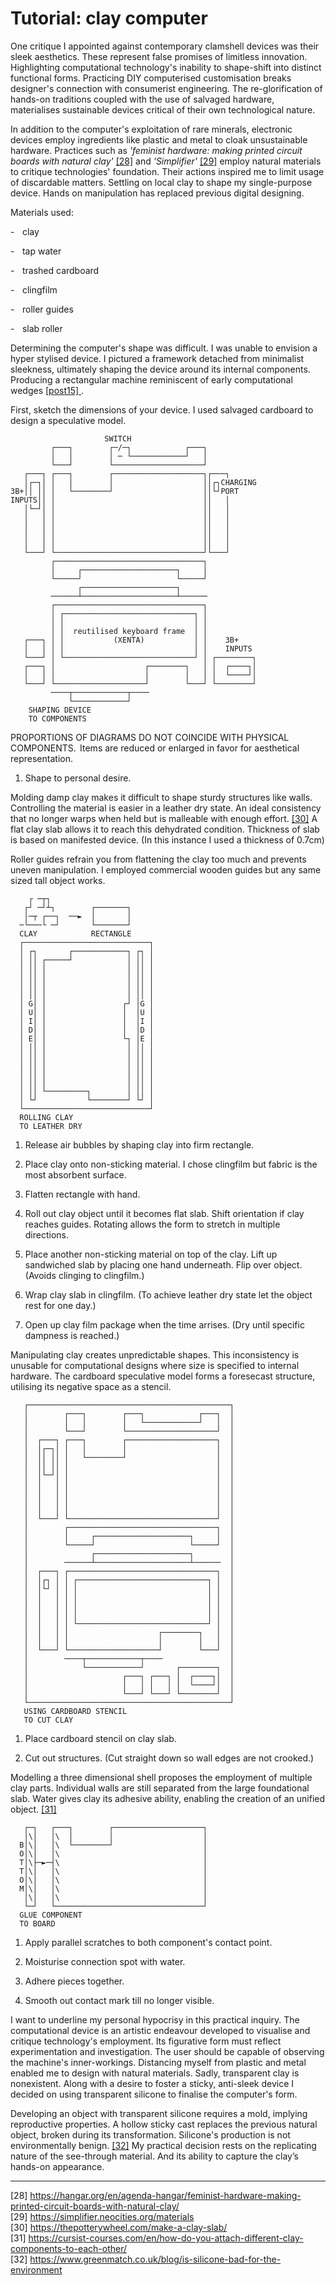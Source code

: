 # Tutorial: clay computer



One critique I appointed against contemporary clamshell devices was their sleek aesthetics. These represent false promises of limitless innovation. Highlighting computational technology's inability to shape-shift into distinct functional forms. Practicing DIY computerised customisation breaks designer's connection with consumerist engineering. The re-glorification of hands-on traditions coupled with the use of salvaged hardware, materialises sustainable devices critical of their own technological nature.



In addition to the computer's exploitation of rare minerals, electronic devices employ ingredients like plastic and metal to cloak unsustainable hardware. Practices such as *'feminist hardware: making printed circuit boards with natural clay'* <a href="https://hangar.org/en/agenda-hangar/feminist-hardware-making-printed-circuit-boards-with-natural-clay/" target="_blank">[28]</a> and *'Simplifier'* <a href="https://simplifier.neocities.org/materials " target="_blank">[29]</a> employ natural materials to critique technologies' foundation. Their actions inspired me to limit usage of discardable matters. Settling on local clay to shape my single-purpose device. Hands on manipulation has replaced previous digital designing. 



Materials used: 


-    clay 


-    tap water 


-    trashed cardboard 


-    clingfilm 


-    roller guides 


-    slab roller 





Determining the computer's shape was difficult. I was unable to envision a hyper stylised device. I  pictured a framework detached from minimalist sleekness, ultimately shaping the device around its internal components. Producing a rectangular machine reminiscent of early computational wedges <a href="#posts-post15"> [post15] </a>. 



First, sketch the dimensions of your device. I used salvaged cardboard to design a speculative model. 
```
                     SWITCH                            
         ┌───┐        ┌─/─┐            ┌───┐           
         │   │        │ ─ └────────────┘   │           
         └───┘        └────────────────────┘           
   ┌───┐ ┌───┐        ┌────────────────────┐┌───┐      
   │┌─┐│ │   │        │                    ││┌┐CHARGING
3B+││ ││ │   └────────┘                    ││└┘PORT    
INPUTS││ │                                 ││   │      
   │└─┘│ │                                 ││   │      
   │   │ │                                 ││   │      
   │   │ │                                 ││   │      
   │   │ │                                 ││   │      
   │   │ │                                 ││   │      
   └───┘ └─────────────────────────────────┘└───┘      
         ┌─────────────────────────────────┐           
         │     ┌─────────────────────┐     │           
         └─────┘                     └─────┘           
               ┌─────────────────────┐                 
         ──────┴─────────────────────┴──────           
         ┌─────────────────────────────────┐           
         │ ┌─────────────────────────────┐ │           
         │ │                             │ │           
         │ │  reutilised keyboard frame  │ │           
   ┌───┐ │ │           (XENTA)           │ │    3B+    
   │   │ │ │                             │ │    INPUTS 
   └───┘ │ └─────────────────────────────┘ │ ┌────────┐
   ┌───┐ │                    ┌────────┐   │ │  ┌────┐│
   │   │ │                    │        │   │ │  └────┘│
   └───┘ └────────────────────┘        └───┘ └────────┘
         ────┬────────────┬────                        
             └────────────┘                            
    SHAPING DEVICE                                     
    TO COMPONENTS                                             
```
PROPORTIONS OF DIAGRAMS DO NOT COINCIDE WITH PHYSICAL COMPONENTS.  Items are reduced or enlarged in favor for aesthetical representation.

1. Shape to personal desire. 





Molding damp clay makes it difficult to shape sturdy structures like walls. Controlling the material is easier in a leather dry state.
An ideal consistency that no longer warps when held but is malleable with enough effort. <a href="https://thepotterywheel.com/make-a-clay-slab/" target="_blank">[30]</a> A flat clay slab allows it to reach this dehydrated condition. Thickness of slab is based on manifested device. (In this instance I used a thickness of 0.7cm) 



Roller guides refrain you from flattening the clay too much and prevents uneven manipulation. I employed commercial wooden guides but any same sized tall object works. 
```
    ┌ ─┬┐                                              
   ┌┘ ─┘┴┐        ┌───────┐                            
   │─┬ ┌──┐  ──►  │       │                            
  ─└───└ ─┘       └───────┘                            
  CLAY            RECTANGLE                            
  ┌────────────────────────────┐                       
  │ ┌┐       ┌────────────┐ ┌┐ │                       
  │ ││ ┌─────┘            │ ││ │                       
  │ ││ │                  │ ││ │                       
  │ ││ │                  │ ││ │                       
  │ ││ │                  │ ││ │                       
  │ ││ │                  │ ││ │                       
  │ G│ │                 ┌┘ │G │                       
  │ U│ │                 │  │U │                       
  │ I│ │                 │  │I │                       
  │ D│ │                 │  │D │                       
  │ E│ │                 └┐ │E │                       
  │ ││ │                  │ ││ │                       
  │ ││ │                  │ ││ │                       
  │ ││ │                  │ ││ │                       
  │ ││ │                  │ ││ │                       
  │ ││ │                  │ ││ │                       
  │ ││ └─────────┐        │ ││ │                       
  │ └┘           └────────┘ └┘ │                       
  └────────────────────────────┘                       
  ROLLING CLAY                                         
  TO LEATHER DRY                          
```


1. Release air bubbles by shaping clay into firm rectangle.


2. Place clay onto non-sticking material. I chose clingfilm but fabric is the most absorbent surface. 


3. Flatten rectangle with hand.


4. Roll out clay object until it becomes flat slab. Shift orientation if clay reaches guides. Rotating allows the form to stretch in multiple directions. 


5. Place another non-sticking material on top of the clay. Lift up sandwiched slab by placing one hand underneath. Flip over object. (Avoids clinging to clingfilm.) 


6. Wrap clay slab in clingfilm. (To achieve leather dry state let the object rest for one day.) 


7. Open up clay film package when the time arrises. (Dry until specific dampness is reached.) 





Manipulating clay creates unpredictable shapes. This inconsistency is unusable for computational designs where size is specified to internal hardware. The cardboard speculative model forms a foresecast structure, utilising its negative space as a stencil. 
```
   ┌─────────────────────────────────────────────┐     
   │        ┌───┐        ┌───┐            ┌───┐  │     
   │        │   │        │   └────────────┘   │  │     
   │        └───┘        └────────────────────┘  │     
   │  ┌───┐ ┌───┐        ┌────────────────────┐  │     
   │  │┌─┐│ │   │        │                    │  │     
   │  ││ ││ │   └────────┘                    │  │     
   │  ││ ││ │                                 │  │     
   │  │└─┘│ │                                 │  │     
   │  │   │ │                                 │  │     
   │  │   │ │                                 │  │     
   │  │   │ │                                 │  │     
   │  │   │ │                                 │  │     
   │  └───┘ └─────────────────────────────────┘  │     
   │        ┌─────────────────────────────────┐  │     
   │        │     ┌─────────────────────┐     │  │     
   │        └─────┘                     └─────┘  │     
   │              ┌─────────────────────┐        │     
   │        ──────┴─────────────────────┴──────  │     
   │  ┌───┐ ┌─────────────────────────────────┐  │     
   │  │┌┐ │ │ ┌─────────────────────────────┐ │  │     
   │  │└┘ │ │ │                             │ │  │     
   │  │   │ │ │                             │ │  │     
   │  │   │ │ │                             │ │  │     
   │  │   │ │ │                             │ │  │     
   │  │   │ │ └─────────────────────────────┘ │  │     
   │  │   │ │                    ┌────────┐   │  │     
   │  │   │ │                    │        │   │  │     
   │  └───┘ └────────────────────┘        └───┘  │     
   │        ────┬────────────┬────               │     
   │            └────────────┘       ┌────────┐  │     
   │                     ┌───┐ ┌───┐ │  ┌────┐│  │     
   │                     │   │ │   │ │  └────┘│  │     
   │                     └───┘ └───┘ └────────┘  │     
   └─────────────────────────────────────────────┘     
   USING CARDBOARD STENCIL                             
   TO CUT CLAY           
```


1. Place cardboard stencil on clay slab. 


2. Cut out structures. (Cut straight down so wall edges are not crooked.) 


Modelling a three dimensional shell proposes the employment of multiple clay parts. Individual walls are still separated from the large foundational slab. Water gives clay its adhesive ability, enabling the creation of an unified object. <a href="https://cursist-courses.com/en/how-do-you-attach-different-clay-components-to-each-other/" target="_blank">[31]</a>
```
   ┌─┐   ┌───┐        ┌────────────────────┐           
   │\│   │\  │        │                    │           
  B│\│   │\  └────────┘                    │           
  O│\│   │\                                │           
  T│\├─►─┤\                                │           
  T│\│   │\                                │           
  O│\│   │\                                │           
  M│\│   │\                                │           
   │\│   │\                                │           
   └─┘   └─────────────────────────────────┘           
  GLUE COMPONENT                                       
  TO BOARD     
```


1. Apply parallel scratches to both component's contact point. 


2. Moisturise connection spot with water. 


3. Adhere pieces together. 


4. Smooth out contact mark till no longer visible. 


I want to underline my personal hypocrisy in this practical inquiry. The computational device is an artistic endeavour developed to visualise and critique technology's employment. Its figurative form must reflect experimentation and investigation. The user should be capable of observing the machine's inner-workings. Distancing myself from plastic and metal enabled me to design with natural materials. Sadly, transparent clay is nonexistent. Along with a desire to foster a sticky, anti-sleek device I decided on using transparent silicone to finalise the computer's form. 



Developing an object with transparent silicone requires a mold, implying reproductive properties. A hollow sticky cast replaces the previous natural object, broken during its transformation. Silicone's production is not environmentally benign. <a href="https://www.greenmatch.co.uk/blog/is-silicone-bad-for-the-environment" target="_blank">[32]</a> My practical decision rests on the replicating nature of the see-through material. And its ability to capture the clay’s hands-on appearance. 

---
[28] <a href="https://hangar.org/en/agenda-hangar/feminist-hardware-making-printed-circuit-boards-with-natural-clay/" target="_blank"> https://hangar.org/en/agenda-hangar/feminist-hardware-making-printed-circuit-boards-with-natural-clay/ </a> <br>
[29] <a href="https://simplifier.neocities.org/materials " target="_blank"> https://simplifier.neocities.org/materials </a> <br>
[30] <a href="https://thepotterywheel.com/make-a-clay-slab/" target="_blank"> https://thepotterywheel.com/make-a-clay-slab/ </a> <br>
[31] <a href="https://cursist-courses.com/en/how-do-you-attach-different-clay-components-to-each-other/" target="_blank"> https://cursist-courses.com/en/how-do-you-attach-different-clay-components-to-each-other/ </a> <br>
[32] <a href="https://www.greenmatch.co.uk/blog/is-silicone-bad-for-the-environment" target="_blank">https://www.greenmatch.co.uk/blog/is-silicone-bad-for-the-environment</a>
 
